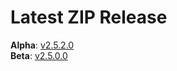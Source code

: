 # Latest ZIP Release
**Alpha**: [v2.5.2.0](https://github.com/phw198/OutlookGoogleCalendarSync/releases/latest)  
**Beta**: [v2.5.0.0](https://github.com/phw198/OutlookGoogleCalendarSync/releases/tag/v2.5.0-beta)
